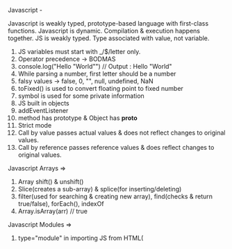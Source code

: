 Javascript -

Javascript is weakly typed, prototype-based language with first-class functions.
Javascript is dynamic. Compilation & execution happens together.
JS is weakly typed. Type associated with value, not variable.

1. JS variables must start with _/$/letter only.
2. Operator precedence -> BODMAS
3. console.log("Hello \"World\"") // Output : Hello "World"
4. While parsing a number, first letter should be a number
5. falsy values -> false, 0, "", null, undefined, NaN
6. toFixed() is used to convert floating point to fixed number
7. symbol is used for some private information
8. JS built in objects
9. addEventListener
10. method has prototype & Object has __proto__
11. Strict mode
12. Call by value passes actual values & does not reflect changes to original values.
13. Call by reference passes reference values & does reflect changes to original values.

Javascript Arrays =>
1. Array shift() & unshift()
2. Slice(creates a sub-array) & splice(for inserting/deleting)
3. filter(used for searching & creating new array), find(checks & return true/false), forEach(), indexOf
4. Array.isArray(arr) // true

Javascript Modules =>
1. type="module" in importing JS from HTML(<script type="module">)
2. default import
3. named import

Javascript functions =>
1. function is a block of organized, reusabe code that is used to perform a single, related action
2. arguments object
3. block scope
4. Arrow functions(anonymous functions with own unique syntax)
5. call(values of args) vs apply(array of args) vs bind(copy a fn)
    - function intro(name) {
        console.log(name)
    }
    intro.call(undefined, 'Sumant')
6. Built-in functions
    - eval
    - parseInt
    - parseFloat
    - escape
    - unescape

Javascript Asynchronous =>
1. Promise(object that represents the eventual completion(or failure) of an asychronous operation & its resulting value)
    - then (fulfilled)
    - catch (rejected)
    - finally
2. Promise states -
    - Pending
    - Fulfilled(settled, resolved)
    - Rejected
3. Custom promises -
    - const wait = new Promise((resolve) => {
        setTimeout(() => {
            resolve("timeout");
        }, 1500)
    })
    wait.then(text => setText(text));
    - let request = new Promise((resolve, reject) => {
        let xhr = new XMLHttpRequest();
        xhr.open('GET', 'http://abc.xyz')
        xhr.onload = () => (xhr.status === 200) ? resolve() : reject()
        xhr.onerror = () => reject()
        xhr.send()
    });
4. Multiple promise responses fulfilled returns still show only first response received.
5. XMLHTTPRequest = open, onload, onerror, send
6. Promise.all([promise1, promise2, promise3]).then([a,b,c])=> {}
7. Promise.allSettled([promise1, promise2, promise3]).then(values) => {
        let results = values.map(v => {
            if(v.status === 'fulfilled')
            else if(v.status === 'rejected')
        })
    }
    - If 1 fails, it will proceed all after getting response now
    - Check for FULFILLED or REJECTED
    - Resolved or fulfilled returns status & value
    - Rejected returns status & reason
8. Promise.race([users, backup])
    .then(users => setData(users.data))
    .catch(reason => setData(reason))
    - It will check for any 1 response settled & proceed & stops execution
9. Async/Await used for methods returning a promise & does the same thing as promises
10. 2 async/await calls -
    async function chaining () {
        try {
            let {data} = await axios.get('URL')
            let {data:address} = await axios.get('URL2')
        } catch (error) {
            setError(error)
        }
    }
11. Concurrent await calls -
    Allows for concurrent requests running
    - let data = axios.get('URL')
      let data2 = axios.get('URL2')
      let resp1 = await data
      let resp2 = await data2
      setResp(resp1); setResp(resp2)
12. Parallel await calls(wait for all promises to be completed) -
    await Promise.all([
        (async () => {
            const {data} = await axios.get('URL1')
        })()
        (async () => {
            const {data2} = await axios.get('URL2')
        })()
    ])

Javascript Objects =>
1. Objects literals, constructor functions & classes
2. for...in loop
3. ====                   |     Object.is(person1, person2)
   NaN not equal to NaN   |     NaN equals NaN
   -0 equals -0           |     +0 not equal -0
4. Object.assign(val2, val1) // Copies all properties of val1 to val2
5. Object.create(
    Object.prototype, {
        firstName: {value: 'Sumant', enumerable: true, writable: true, configurable: true},
        lastName: {value: 'Kataria', enumerable: true, writable: true, configurable: true},
        age: {value: 28, enumerable: true, writable: true, configurable: true}
    }
)
6. Object.defineProperty(person, 'firstName', {writable: false})
    Object.defineProperty(person, 'firstName', {enumerable: false})
    Object.defineProperty(person, 'firstName', {configurable: false})
    - We can't change the property value but we can change the child properties
7. Object.getOwnPropertyDescriptor()
8. Object.freeze(person.name)
9. Enumerable(not-visible while printing), writable(non-modifiable) & configurable(stop modifications)
10. getters & setters in JS
    - ES6 -> get methodName() {}
    - ES6 -> set methodName() {}
11. math, date & regex
    - Math.PI()
    - Math.max(1,2,3) // 3
    - let date1 = new Date(2005, 3, 12, 13, 1, 30, 50);
      let date1 = new Date(2005, 3, 12, 13, 1, 30, 55);
      log(date2 - date1);
    - let regex = new RegExp('[A-Z]');
      regex.test('scadhgd') // true
    - let regex = /ERROR.*?:/
    - regex.exec('string to search error') // true
12. ((new Date()).getTime()) -> returns current time in milliseconds
13. performance.now() -> more accurate way of measuring time difference
14. console.time('Here') & console.timeEnd('Here') -> non-standard way of measuring time difference
15. Object.seal -> can be used to fix length of JS array object
16. Array lookup
17. typeof -
    - Undefined -> "undefined"
    - Null -> "object"
    - Boolean -> "boolean"
    - Number -> "number"
    - NaN -> "number"
    - String -> string"
    - Function -> "function"
    - Array -> "object"
    - Any other object -> "object"

Good parts of Javascript ->
1. return; //semicolon insertion 
   {
       ok
   }
2. Declare all variables at the top of the function.
3. Declare all functions before you call them.
4. Use least GLOBAL_VARIABLES.


Javascript Extras ->
1. function fn(a=1, b=2, c=3) {
    console.log(`a=${a}, b=${b}, c=${c}`)
    console.log("arguments", arguments) // JS adds arguments where argments are actually passed
  }
  fn(4,6,8); // arguments object will have values
  fn(); // argemnts will not have any values
2. let stringNumber = "3";
    // Convert String to Number
    parseInt(stringNumber)
    Number(stringNumber)
    +(stringNumber)
3. const data = [[1], [[2,3]], [[[4]]]];
    // same as data.flat(1)
    console.log(data.flat()); // [1, [2, 3], [[4]]]
    console.log(data.flat(0)); // [[1], [[2, 3]], [[[4]]]]
    console.log(data.flat(2)); // [1, 2, 3, [4]]
4. [...Array(5).keys()]; // [0,1,2,3,4]
5. const arr = Array.from(new Set([2,3,4,2,3,5])); // [2,3,4,5]
6.  const obj1 = { z: { b: { c: { d: { d1: 1, d2: 3 } } } }, a: 8 };
    const obj2 = { z: { b: { c: { d: { d2: 3, d1: 1 } } } }, a: 8 };
    // Compare 2 objects
        1. JSON.stringify(obj1) === JSON.stringify(obj2)
        2. _.isEqual(obj1, obj2)
7. // Custom Map attached to Array prototype
    Array.prototype.customMap = function(callback) => {
        let newArr = [];
            for(let i=0; i < this.length; i++) {
                newArr.push(callback(this[i], i, this))
            }
            return newArr;
    }
8. Shallow Copy - A new copy created that has an exact copy of the values in the original object. E.g. if X is copied from Y, addresses of both will be same i.e. they will be pointing to same memory location.
    - let employeeDetailsOriginal = {  name: 'Sumant', age: 29, Profession: 'Software Engineer' };
      let employeeDetailsDuplicate = employeeDetailsOriginal; //Shallow copy!
9. Deep Copy - A new copy created that has exact copy of the values in the original object but allocates new memory location. E.g. if X is copied from Y, addresses of both will be different i.e. they will be pointing to different memory locations.
    - let employeeDetailsOriginal = {  name: 'Sumant', age: 29, Profession: 'Software Engineer' };
      let employeeDetailsDuplicate = { name: employeeDetailsOriginal.name, age: employeeDetailsOriginal.age, Profession: employeeDetailsOriginal.Profession}; //Deep copy!

Javascript Web Workers -
    - a javascript process that runs in the background of a webpage.
    - way to implement multi-threading.
    - JS is Single-threaded(main thread). Web-worker is a separate JS thread that allows to execute multiple JS threads to work parallel to each other.
    - Used to offload any CPU intensive work so that main thread doesn't get bogged down & can continue executing some other code.
    - Can't perform any DOM manipulation.(only main thread can perform)
    - NO ACCESS to -
        a. window object
        b. document object
        c. parent object
    - ACCESS to -
        a. navigator object(useragent, geolocation)
        b. location object(host, href, hostname etc)
        c. XMLHttpRequest
        d. setTimeout(), clearTimeout(), setInterval(), clearInterval()
        e. Application cache
        f. spawning other Web workers
        g. myWorker.terminate() // termiate workers
    - Example
        # Worker File
        self.onmessage = function(message) {
            // any CPU computation like adding or subtracting etc.
            self.postMessage(sum)
        }

        # Main File
        const worker = new Worker("worker.js)
        sumButton.addEventListener("click", (event) => {
            worker.postMessage("hello")
        })
        worker.onmessage = function(message) {
            alert(`The final sum is${message.data}`)
        }